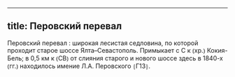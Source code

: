 
---
title: Перовский перевал
---
Перовский перевал
: широкая лесистая седловина, по которой проходит старое шоссе Ялта–Севастополь. Примыкает с С к ⦅хр.⦆ Кокия-Бель; в 0,5 км к ⦅СВ⦆ от слияния старого и нового шоссе здесь в 1840-х ⦅гг.⦆ находилось имение Л.А. Перовского ⦃Г13⦄.
